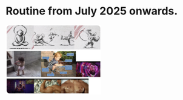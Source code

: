 # Routine from July 2025 onwards.

<img src="/images/papota_babies.png" alt="Papota Baby" width="50%">
